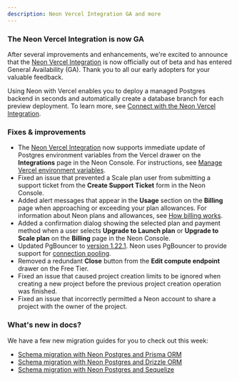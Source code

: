 ```yaml
---
description: Neon Vercel Integration GA and more
---
```


### The Neon Vercel Integration is now GA

After several improvements and enhancements, we're excited to announce that the [Neon Vercel Integration](https://vercel.com/integrations/neon) is now officially out of beta and has entered General Availability (GA). Thank you to all our early adopters for your valuable feedback.

Using Neon with Vercel enables you to deploy a managed Postgres backend in seconds and automatically create a database branch for each preview deployment. To learn more, see [Connect with the Neon Vercel Integration](/docs/guides/vercel).

### Fixes & improvements

- The [Neon Vercel Integration](https://vercel.com/integrations/neon) now supports immediate update of Postgres environment variables from the Vercel drawer on the **Integrations** page in the Neon Console. For instructions, see [Manage Vercel environment variables](/docs/guides/vercel#manage-vercel-environment-variables).
- Fixed an issue that prevented a Scale plan user from submitting a support ticket from the **Create Support Ticket** form in the Neon Console.
- Added alert messages that appear in the **Usage** section on the **Billing** page when approaching or exceeding your plan allowances. For information about Neon plans and allowances, see [How billing works](/docs/introduction/how-billing-works).
- Added a confirmation dialog showing the selected plan and payment method when a user selects **Upgrade to Launch plan** or **Upgrade to Scale plan** on the **Billing** page in the Neon Console.
- Updated PgBouncer to [version 1.22.1](https://www.pgbouncer.org/2024/03/pgbouncer-1-22-1). Neon uses PgBouncer to provide support for [connection pooling](/docs/connect/connection-pooling).
- Removed a redundant **Close** button from the **Edit compute endpoint** drawer on the Free Tier.
- Fixed an issue that caused project creation limits to be ignored when creating a new project before the previous project creation operation was finished.
- Fixed an issue that incorrectly permitted a Neon account to share a project with the owner of the project.

### What's new in docs?

We have a few new migration guides for you to check out this week:

- [Schema migration with Neon Postgres and Prisma ORM](https://neon.tech/docs/guides/prisma-migrations)
- [Schema migration with Neon Postgres and Drizzle ORM](https://neon.tech/docs/guides/drizzle-migrations)
- [Schema migration with Neon Postgres and Sequelize](https://neon.tech/docs/guides/sequelize)